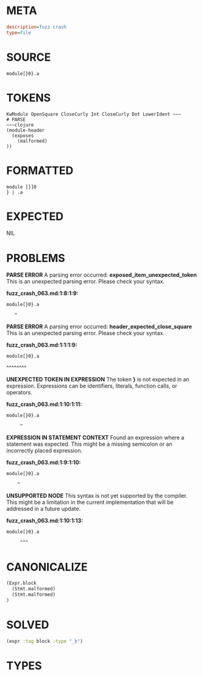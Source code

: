 # META
~~~ini
description=fuzz crash
type=file
~~~
# SOURCE
~~~roc
module[}0}.a
~~~
# TOKENS
~~~text
KwModule OpenSquare CloseCurly Int CloseCurly Dot LowerIdent ~~~
# PARSE
~~~clojure
(module-header
  (exposes
    (malformed)
))
~~~
# FORMATTED
~~~roc
module [}]0
} | .a
~~~
# EXPECTED
NIL
# PROBLEMS
**PARSE ERROR**
A parsing error occurred: **exposed_item_unexpected_token**
This is an unexpected parsing error. Please check your syntax.

**fuzz_crash_063.md:1:8:1:9:**
```roc
module[}0}.a
```
       ^


**PARSE ERROR**
A parsing error occurred: **header_expected_close_square**
This is an unexpected parsing error. Please check your syntax.

**fuzz_crash_063.md:1:1:1:9:**
```roc
module[}0}.a
```
^^^^^^^^


**UNEXPECTED TOKEN IN EXPRESSION**
The token **}** is not expected in an expression.
Expressions can be identifiers, literals, function calls, or operators.

**fuzz_crash_063.md:1:10:1:11:**
```roc
module[}0}.a
```
         ^


**EXPRESSION IN STATEMENT CONTEXT**
Found an expression where a statement was expected.
This might be a missing semicolon or an incorrectly placed expression.

**fuzz_crash_063.md:1:9:1:10:**
```roc
module[}0}.a
```
        ^


**UNSUPPORTED NODE**
This syntax is not yet supported by the compiler.
This might be a limitation in the current implementation that will be addressed in a future update.

**fuzz_crash_063.md:1:10:1:13:**
```roc
module[}0}.a
```
         ^^^


# CANONICALIZE
~~~clojure
(Expr.block
  (Stmt.malformed)
  (Stmt.malformed)
)
~~~
# SOLVED
~~~clojure
(expr :tag block :type "_b")
~~~
# TYPES
~~~roc
~~~

